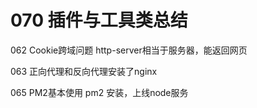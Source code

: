 # 070 插件与工具类总结



062 Cookie跨域问题 http-server相当于服务器，能返回网页

063 正向代理和反向代理安装了nginx

065 PM2基本使用 pm2 安装，上线node服务